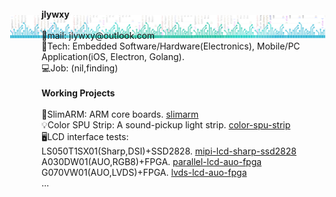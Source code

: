 <img src="jwr-banner-gh.png" style="background:none; border:none; box-shadow:none; margin:-50px;" />
<br>
<b>jlywxy</b><br>
<br>
📧mail: jlywxy@outlook.com<br>
🔨Tech: Embedded Software/Hardware(Electronics), Mobile/PC Application(iOS, Electron, Golang).<br>
💻Job: (nil,finding)<br>
<br>
<b>Working Projects</b><br>
<br>
🌰SlimARM: ARM core boards. <a href="//github.com/jlywxy/slimarm">slimarm</a><br>
💡Color SPU Strip: A sound-pickup light strip. <a href="//github.com/jlywxy/color-spu-strip">color-spu-strip</a><br>
🖥LCD interface tests:<br>
LS050T1SX01(Sharp,DSI)+SSD2828. <a href="//github.com/jlywxy/mipi-lcd-sharp-ssd2828">mipi-lcd-sharp-ssd2828</a><br>
A030DW01(AUO,RGB8)+FPGA. <a href="//github.com/jlywxy/parallel-lcd-auo-fpga">parallel-lcd-auo-fpga</a><br>
G070VW01(AUO,LVDS)+FPGA. <a href="//github.com/jlywxy/lvds-lcd-auo-fpga">lvds-lcd-auo-fpga</a><br>
...
